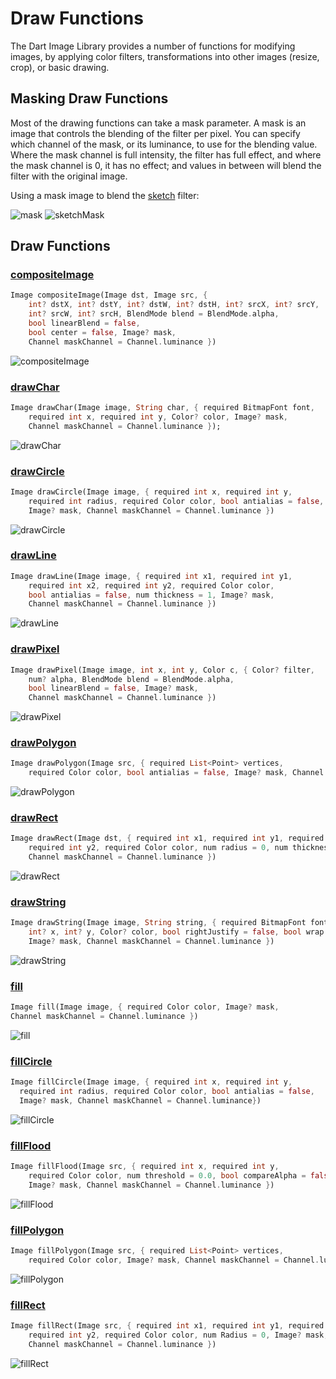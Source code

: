 # Draw Functions

The Dart Image Library provides a number of functions for modifying images, by applying
color filters, transformations into other images (resize, crop), or basic drawing.

## Masking Draw Functions

Most of the drawing functions can take a mask parameter. A mask is an image that controls
the blending of the filter per pixel. You can specify which channel of the mask, or its luminance, to use for
the blending value. Where the mask channel is full intensity, the filter has full effect, and where
the mask channel is 0, it has no effect; and values in between will blend the filter with the original
image.

Using a mask image to blend the [sketch](https://pub.dev/documentation/image/latest/image/sketch.html) filter:

![mask](images/filter/mask.png)
![sketchMask](images/filter/sketch_mask.png)

## Draw Functions

### [compositeImage](https://pub.dev/documentation/image/latest/image/compositeImage.html)

```dart  
Image compositeImage(Image dst, Image src, {
    int? dstX, int? dstY, int? dstW, int? dstH, int? srcX, int? srcY,
    int? srcW, int? srcH, BlendMode blend = BlendMode.alpha,
    bool linearBlend = false,
    bool center = false, Image? mask,
    Channel maskChannel = Channel.luminance })
```

![compositeImage](images/draw/compositeImage.png)

### [drawChar](https://pub.dev/documentation/image/latest/image/drawChar.html)

```dart
Image drawChar(Image image, String char, { required BitmapFont font,
    required int x, required int y, Color? color, Image? mask,
    Channel maskChannel = Channel.luminance });
```

![drawChar](images/draw/drawChar.png)

### [drawCircle](https://pub.dev/documentation/image/latest/image/drawCircle.html)

```dart
Image drawCircle(Image image, { required int x, required int y,
    required int radius, required Color color, bool antialias = false,
    Image? mask, Channel maskChannel = Channel.luminance })
```

![drawCircle](images/draw/drawCircle.png)

### [drawLine](https://pub.dev/documentation/image/latest/image/drawLine.html)

```dart
Image drawLine(Image image, { required int x1, required int y1,
    required int x2, required int y2, required Color color,
    bool antialias = false, num thickness = 1, Image? mask,
    Channel maskChannel = Channel.luminance })
```

![drawLine](images/draw/drawLine.png)

### [drawPixel](https://pub.dev/documentation/image/latest/image/drawPixel.html)

```dart
Image drawPixel(Image image, int x, int y, Color c, { Color? filter,
    num? alpha, BlendMode blend = BlendMode.alpha,
    bool linearBlend = false, Image? mask,
    Channel maskChannel = Channel.luminance })
```

![drawPixel](images/draw/drawPixel.png)

### [drawPolygon](https://pub.dev/documentation/image/latest/image/drawPolygon.html)

```dart
Image drawPolygon(Image src, { required List<Point> vertices,
    required Color color, bool antialias = false, Image? mask, Channel maskChannel = Channel.luminance })
```

![drawPolygon](images/draw/drawPolygon.png)

### [drawRect](https://pub.dev/documentation/image/latest/image/drawRect.html)

```dart
Image drawRect(Image dst, { required int x1, required int y1, required int x2,
    required int y2, required Color color, num radius = 0, num thickness = 1, Image? mask,
    Channel maskChannel = Channel.luminance })
```

![drawRect](images/draw/drawRect.png)

### [drawString](https://pub.dev/documentation/image/latest/image/drawString.html)

```dart
Image drawString(Image image, String string, { required BitmapFont font,
    int? x, int? y, Color? color, bool rightJustify = false, bool wrap = false,
    Image? mask, Channel maskChannel = Channel.luminance })
```

![drawString](images/draw/drawString.png)

### [fill](https://pub.dev/documentation/image/latest/image/fill.html)

```dart
Image fill(Image image, { required Color color, Image? mask,
Channel maskChannel = Channel.luminance })
```

![fill](images/draw/fill.png)

### [fillCircle](https://pub.dev/documentation/image/latest/image/fillCircle.html)

```dart
Image fillCircle(Image image, { required int x, required int y,
  required int radius, required Color color, bool antialias = false, 
  Image? mask, Channel maskChannel = Channel.luminance})
```

![fillCircle](images/draw/fillCircle.png)

### [fillFlood](https://pub.dev/documentation/image/latest/image/fillFlood.html)

```dart
Image fillFlood(Image src, { required int x, required int y,
    required Color color, num threshold = 0.0, bool compareAlpha = false,
    Image? mask, Channel maskChannel = Channel.luminance })
```

![fillFlood](images/draw/fillFlood.png)

### [fillPolygon](https://pub.dev/documentation/image/latest/image/fillPolygon.html)

```dart
Image fillPolygon(Image src, { required List<Point> vertices,
    required Color color, Image? mask, Channel maskChannel = Channel.luminance })
```

![fillPolygon](images/draw/fillPolygon.png)

### [fillRect](https://pub.dev/documentation/image/latest/image/fillRect.html)

```dart
Image fillRect(Image src, { required int x1, required int y1, required int x2,
    required int y2, required Color color, num Radius = 0, Image? mask,
    Channel maskChannel = Channel.luminance })
```

![fillRect](images/draw/fillRect.png)
